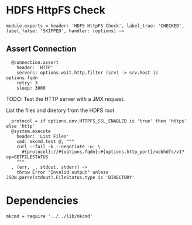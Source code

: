 
# HDFS HttpFS Check

    module.exports = header: 'HDFS HttpFS Check', label_true: 'CHECKED', label_false: 'SKIPPED', handler: (options) ->

## Assert Connection

      @connection.assert
        header: 'HTTP'
        servers: options.wait.http.filter (srv) -> srv.host is options.fqdn
        retry: 3
        sleep: 3000

TODO: Test the HTTP server with a JMX request.

List the files and diretory from the HDFS root.

      protocol = if options.env.HTTPFS_SSL_ENABLED is 'true' then 'https' else 'http'
      @system.execute
        header: 'List Files'
        cmd: mkcmd.test @, """
        curl --fail -k --negotiate -u: \
          #{protocol}://#{options.fqdn}:#{options.http_port}/webhdfs/v1?op=GETFILESTATUS
        """
      , (err, _, stdout, stderr) ->
        throw Error "Invalid output" unless JSON.parse(stdout).FileStatus.type is 'DIRECTORY'

# Dependencies

    mkcmd = require '../../lib/mkcmd'
